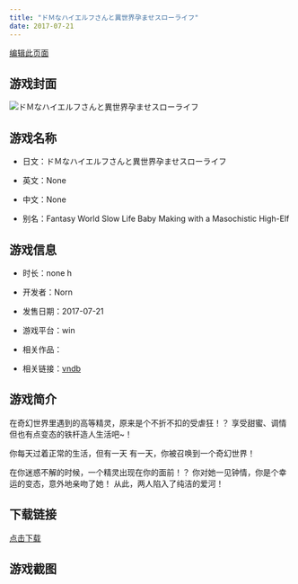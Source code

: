```yaml
---
title: "ドＭなハイエルフさんと異世界孕ませスローライフ"
date: 2017-07-21
---
```

[编辑此页面](https://github.com/ACG-3/ADV3-source/blob/main/source/_posts/%E3%83%89%EF%BC%AD%E3%81%AA%E3%83%8F%E3%82%A4%E3%82%A8%E3%83%AB%E3%83%95%E3%81%95%E3%82%93%E3%81%A8%E7%95%B0%E4%B8%96%E7%95%8C%E5%AD%95%E3%81%BE%E3%81%9B%E3%82%B9%E3%83%AD%E3%83%BC%E3%83%A9%E3%82%A4%E3%83%95.md)

## 游戏封面

![ドＭなハイエルフさんと異世界孕ませスローライフ](https%3A//pan.timero.xyz/onedrive/img_lib_001/%E3%83%89%EF%BC%AD%E3%81%AA%E3%83%8F%E3%82%A4%E3%82%A8%E3%83%AB%E3%83%95%E3%81%95%E3%82%93%E3%81%A8%E7%95%B0%E4%B8%96%E7%95%8C%E5%AD%95%E3%81%BE%E3%81%9B%E3%82%B9%E3%83%AD%E3%83%BC%E3%83%A9%E3%82%A4%E3%83%95_cover.avif)


## 游戏名称

- 日文：ドＭなハイエルフさんと異世界孕ませスローライフ
- 英文：None
- 中文：None

- 别名：Fantasy World Slow Life Baby Making with a Masochistic High-Elf


## 游戏信息

- 时长：none h
- 开发者：Norn
- 发售日期：2017-07-21
- 游戏平台：win
- 相关作品：

- 相关链接：[vndb](https://vndb.org/v21462)


## 游戏简介

在奇幻世界里遇到的高等精灵，原来是个不折不扣的受虐狂！？
享受甜蜜、调情但也有点变态的铁杆造人生活吧~！

你每天过着正常的生活，但有一天
有一天，你被召唤到一个奇幻世界！

在你迷惑不解的时候，一个精灵出现在你的面前！？
你对她一见钟情，你是个幸运的变态，意外地亲吻了她！
从此，两人陷入了纯洁的爱河！




## 下载链接

[点击下载](https://pan.timero.xyz/onedrive/adv_lib_001/%E3%83%89%EF%BC%AD%E3%81%AA%E3%83%8F%E3%82%A4%E3%82%A8%E3%83%AB%E3%83%95%E3%81%95%E3%82%93%E3%81%A8%E7%95%B0%E4%B8%96%E7%95%8C%E5%AD%95%E3%81%BE%E3%81%9B%E3%82%B9%E3%83%AD%E3%83%BC%E3%83%A9%E3%82%A4%E3%83%95)


## 游戏截图


